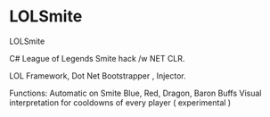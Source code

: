 # LOLSmite
LOLSmite

C# League of Legends Smite hack /w NET CLR.

LOL Framework, Dot Net Bootstrapper , Injector.


Functions:
Automatic on Smite Blue, Red, Dragon, Baron Buffs
Visual interpretation for cooldowns of every player ( experimental )
